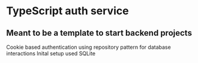 # TypeScript auth service

## Meant to be a template to start backend projects

Cookie based authentication using repository pattern for database interactions
Inital setup used SQLite
